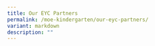 ```yaml
---
title: Our EYC Partners
permalink: /moe-kindergarten/our-eyc-partners/
variant: markdown
description: ""
---
```

